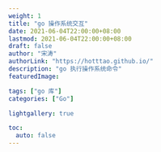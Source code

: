 ```yaml
---
weight: 1
title: "go 操作系统交互"
date: 2021-06-04T22:00:00+08:00
lastmod: 2021-06-04T22:00:00+08:00
draft: false
author: "宋涛"
authorLink: "https://hotttao.github.io/"
description: "go 执行操作系统命令"
featuredImage: 

tags: ["go 库"]
categories: ["Go"]

lightgallery: true

toc:
  auto: false
---
```

